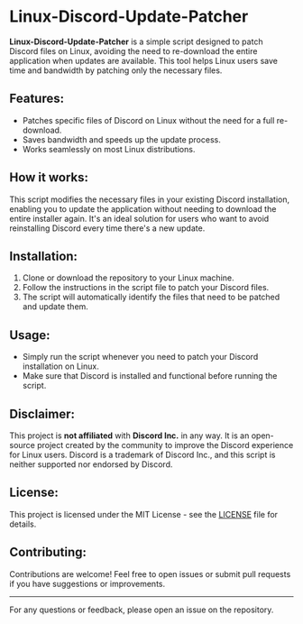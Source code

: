 # Linux-Discord-Update-Patcher

**Linux-Discord-Update-Patcher** is a simple script designed to patch Discord files on Linux, avoiding the need to re-download the entire application when updates are available. This tool helps Linux users save time and bandwidth by patching only the necessary files.

## Features:
- Patches specific files of Discord on Linux without the need for a full re-download.
- Saves bandwidth and speeds up the update process.
- Works seamlessly on most Linux distributions.

## How it works:
This script modifies the necessary files in your existing Discord installation, enabling you to update the application without needing to download the entire installer again. It's an ideal solution for users who want to avoid reinstalling Discord every time there's a new update.

## Installation:
1. Clone or download the repository to your Linux machine.
2. Follow the instructions in the script file to patch your Discord files.
3. The script will automatically identify the files that need to be patched and update them.

## Usage:
- Simply run the script whenever you need to patch your Discord installation on Linux.
- Make sure that Discord is installed and functional before running the script.

## Disclaimer:
This project is **not affiliated** with **Discord Inc.** in any way. It is an open-source project created by the community to improve the Discord experience for Linux users. Discord is a trademark of Discord Inc., and this script is neither supported nor endorsed by Discord.

## License:
This project is licensed under the MIT License - see the [LICENSE](LICENSE) file for details.

## Contributing:
Contributions are welcome! Feel free to open issues or submit pull requests if you have suggestions or improvements.

---

For any questions or feedback, please open an issue on the repository.
